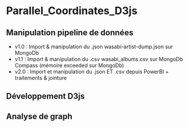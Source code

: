 # Parallel_Coordinates_D3js

## Manipulation pipeline de données
* v1.0 : Import & manipulation du .json wasabi-artist-dump.json sur MongoDb
* v1.1 : Import & manipulation du .csv wasabi_albums.csv sur MongoDb Compass (mémoire exceeded sur MongoDb)
* v2.0 : Import et manipulation du .json ET .csv depuis PowerBI + traitements & jointure

## Développement D3js
## Analyse de graph
